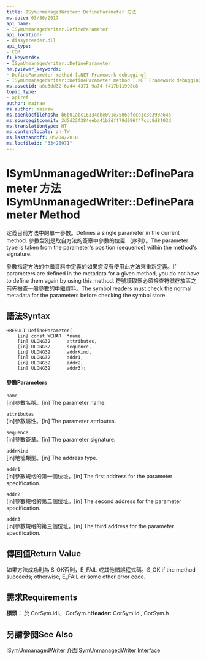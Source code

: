 ```yaml
---
title: ISymUnmanagedWriter::DefineParameter 方法
ms.date: 03/30/2017
api_name:
- ISymUnmanagedWriter.DefineParameter
api_location:
- diasymreader.dll
api_type:
- COM
f1_keywords:
- ISymUnmanagedWriter::DefineParameter
helpviewer_keywords:
- DefineParameter method [.NET Framework debugging]
- ISymUnmanagedWriter::DefineParameter method [.NET Framework debugging]
ms.assetid: a8e3dd32-6a44-4371-9a74-f417b11998c8
topic_type:
- apiref
author: mairaw
ms.author: mairaw
ms.openlocfilehash: b6b01abc16334dbe091e7586efcce1c3e390a64e
ms.sourcegitcommit: 3d5d33f384eeba41b2dff79d096f47ccc8d8f03d
ms.translationtype: HT
ms.contentlocale: zh-TW
ms.lasthandoff: 05/04/2018
ms.locfileid: "33426971"
---
```

# <a name="isymunmanagedwriterdefineparameter-method"></a><span data-ttu-id="1f658-102">ISymUnmanagedWriter::DefineParameter 方法</span><span class="sxs-lookup"><span data-stu-id="1f658-102">ISymUnmanagedWriter::DefineParameter Method</span></span>
<span data-ttu-id="1f658-103">定義目前方法中的單一參數。</span><span class="sxs-lookup"><span data-stu-id="1f658-103">Defines a single parameter in the current method.</span></span> <span data-ttu-id="1f658-104">參數型別是取自方法的簽章中參數的位置 （序列）。</span><span class="sxs-lookup"><span data-stu-id="1f658-104">The parameter type is taken from the parameter's position (sequence) within the method's signature.</span></span>  
  
 <span data-ttu-id="1f658-105">參數指定方法的中繼資料中定義的如果您沒有使用此方法來重新定義。</span><span class="sxs-lookup"><span data-stu-id="1f658-105">If parameters are defined in the metadata for a given method, you do not have to define them again by using this method.</span></span> <span data-ttu-id="1f658-106">符號讀取器必須檢查符號存放區之前先檢查一般參數的中繼資料。</span><span class="sxs-lookup"><span data-stu-id="1f658-106">The symbol readers must check the normal metadata for the parameters before checking the symbol store.</span></span>  
  
## <a name="syntax"></a><span data-ttu-id="1f658-107">語法</span><span class="sxs-lookup"><span data-stu-id="1f658-107">Syntax</span></span>  
  
```  
HRESULT DefineParameter(  
    [in] const WCHAR  *name,  
    [in] ULONG32      attributes,  
    [in] ULONG32      sequence,  
    [in] ULONG32      addrKind,  
    [in] ULONG32      addr1,  
    [in] ULONG32      addr2,  
    [in] ULONG32      addr3);  
```  
  
#### <a name="parameters"></a><span data-ttu-id="1f658-108">參數</span><span class="sxs-lookup"><span data-stu-id="1f658-108">Parameters</span></span>  
 `name`  
 <span data-ttu-id="1f658-109">[in]參數名稱。</span><span class="sxs-lookup"><span data-stu-id="1f658-109">[in] The parameter name.</span></span>  
  
 `attributes`  
 <span data-ttu-id="1f658-110">[in]參數屬性。</span><span class="sxs-lookup"><span data-stu-id="1f658-110">[in] The parameter attributes.</span></span>  
  
 `sequence`  
 <span data-ttu-id="1f658-111">[in]參數簽章。</span><span class="sxs-lookup"><span data-stu-id="1f658-111">[in] The parameter signature.</span></span>  
  
 `addrKind`  
 <span data-ttu-id="1f658-112">[in]地址類型。</span><span class="sxs-lookup"><span data-stu-id="1f658-112">[in] The address type.</span></span>  
  
 `addr1`  
 <span data-ttu-id="1f658-113">[in]參數規格的第一個位址。</span><span class="sxs-lookup"><span data-stu-id="1f658-113">[in] The first address for the parameter specification.</span></span>  
  
 `addr2`  
 <span data-ttu-id="1f658-114">[in]參數規格的第二個位址。</span><span class="sxs-lookup"><span data-stu-id="1f658-114">[in] The second address for the parameter specification.</span></span>  
  
 `addr3`  
 <span data-ttu-id="1f658-115">[in]參數規格的第三個位址。</span><span class="sxs-lookup"><span data-stu-id="1f658-115">[in] The third address for the parameter specification.</span></span>  
  
## <a name="return-value"></a><span data-ttu-id="1f658-116">傳回值</span><span class="sxs-lookup"><span data-stu-id="1f658-116">Return Value</span></span>  
 <span data-ttu-id="1f658-117">如果方法成功則為 S_OK否則，E_FAIL 或其他錯誤程式碼。</span><span class="sxs-lookup"><span data-stu-id="1f658-117">S_OK if the method succeeds; otherwise, E_FAIL or some other error code.</span></span>  
  
## <a name="requirements"></a><span data-ttu-id="1f658-118">需求</span><span class="sxs-lookup"><span data-stu-id="1f658-118">Requirements</span></span>  
 <span data-ttu-id="1f658-119">**標頭：** 於 CorSym.idl、 CorSym.h</span><span class="sxs-lookup"><span data-stu-id="1f658-119">**Header:** CorSym.idl, CorSym.h</span></span>  
  
## <a name="see-also"></a><span data-ttu-id="1f658-120">另請參閱</span><span class="sxs-lookup"><span data-stu-id="1f658-120">See Also</span></span>  
 [<span data-ttu-id="1f658-121">ISymUnmanagedWriter 介面</span><span class="sxs-lookup"><span data-stu-id="1f658-121">ISymUnmanagedWriter Interface</span></span>](../../../../docs/framework/unmanaged-api/diagnostics/isymunmanagedwriter-interface.md)
